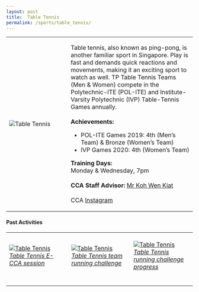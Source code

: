 ```yaml
---
layout: post
title:  Table Tennis
permalink: /sports/table_tennis/
---
```


<table>
    <tr>
        <td style="width:33%"><image src="{{site.baseurl}}/images/CCA_table_tennis.jpg" style="display:block;margin-left:auto;margin-right:auto;" alt="Table Tennis"></image></td>
        <td>
            <p>
                Table tennis, also known as ping-pong, is another familiar sport in Singapore. Play is fast and demands quick reactions and movements, making it an exciting sport to watch as well. TP Table Tennis Teams (Men & Women) compete in the Polytechnic-ITE (POL-ITE) and Institute-Varsity Polytechnic (IVP) Table-Tennis Games annually.<br>
                <br>
                <b>Achievements:</b>
                <ul>
                 <li>POL-ITE Games 2019: 4th (Men’s Team) & Bronze (Women’s Team)</li>
                 <li>IVP Games 2020: 4th (Women’s Team)</li>
                </ul>
            </p>
            <p>
                <b>Training Days:</b><br>
                Monday & Wednesday, 7pm<br>
                <br>
                <b>CCA Staff Advisor:</b> <a href="mailto:wkkoh@tp.edu.sg">Mr Koh Wen Kiat</a><br>
                <br>
                CCA <a href="https://www.instagram.com/tptabletennis">Instagram</a>
            </p>
        </td>
    </tr>
</table>

#### Past Activities

<table>
    <tr>
        <td style="width:33%"><br>
            <a href="https://www.instagram.com/p/CCqZxS7nPpF/">
                <image src="{{site.baseurl}}/images/CCA-tabletennis_IG1.png" style="display:block;margin-left:auto;margin-right:auto;" alt="Table Tennis">
                <h6 style="margin-top:0%">Table Tennis E-CCA session</h6>
                </image>
            </a>
        </td>
        <td style="width:33%"><br>
            <a href="https://www.instagram.com/p/CCKqSe2HrJU/">
                <image src="{{site.baseurl}}/images/CCA-tabletennis_IG2.png" style="display:block;margin-left:auto;margin-right:auto;" alt="Table Tennis">
                <h6 style="margin-top:0%">Table Tennis team running challenge</h6>
                </image>
            </a>
        </td>
        <td style="width:33%"><br>
            <a href="https://www.instagram.com/p/CB9pkWyHMmL/">
                <image src="{{site.baseurl}}/images/CCA-tabletennis_IG3.png" style="display:block;margin-left:auto;margin-right:auto;" alt="Table Tennis">
                <h6 style="margin-top:0%">Table Tennis running challenge progress</h6>    
                </image>
            </a>
        </td>
    </tr>
</table>
